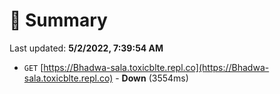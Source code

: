 # 📖 Summary
Last updated: **5/2/2022, 7:39:54 AM**

- `GET` [https://Bhadwa-sala.toxicblte.repl.co](https://Bhadwa-sala.toxicblte.repl.co) - **Down** (3554ms)
